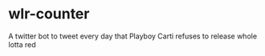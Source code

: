 # wlr-counter
A twitter bot to tweet every day that Playboy Carti refuses to release whole lotta red 
